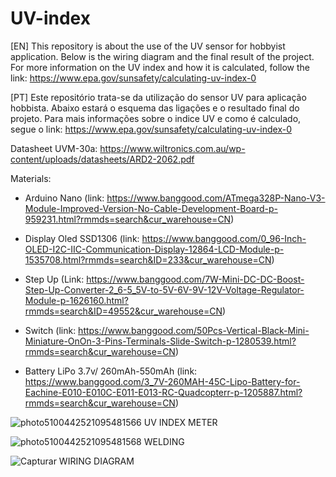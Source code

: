 # UV-index
[EN]  This repository is about the use of the UV sensor for hobbyist application. Below is the wiring diagram and the final result of the project. For more information on the UV index and how it is calculated, follow the link: https://www.epa.gov/sunsafety/calculating-uv-index-0

[PT] Este repositório trata-se da utilização do sensor UV para aplicação hobbista. Abaixo estará o esquema das ligações e o resultado final do projeto. Para mais informações sobre o indice UV e como é calculado, segue o link: https://www.epa.gov/sunsafety/calculating-uv-index-0


Datasheet UVM-30a: https://www.wiltronics.com.au/wp-content/uploads/datasheets/ARD2-2062.pdf

Materials:
- Arduino Nano (link: https://www.banggood.com/ATmega328P-Nano-V3-Module-Improved-Version-No-Cable-Development-Board-p-959231.html?rmmds=search&cur_warehouse=CN)

- Display Oled SSD1306  (link: https://www.banggood.com/0_96-Inch-OLED-I2C-IIC-Communication-Display-12864-LCD-Module-p-1535708.html?rmmds=search&ID=233&cur_warehouse=CN)

- Step Up (Link: https://www.banggood.com/7W-Mini-DC-DC-Boost-Step-Up-Converter-2_6-5_5V-to-5V-6V-9V-12V-Voltage-Regulator-Module-p-1626160.html?rmmds=search&ID=49552&cur_warehouse=CN)
- Switch (link: https://www.banggood.com/50Pcs-Vertical-Black-Mini-Miniature-OnOn-3-Pins-Terminals-Slide-Switch-p-1280539.html?rmmds=search&cur_warehouse=CN)
- Battery LiPo 3.7v/ 260mAh-550mAh (link: https://www.banggood.com/3_7V-260MAH-45C-Lipo-Battery-for-Eachine-E010-E010C-E011-E013-RC-Quadcopterr-p-1205887.html?rmmds=search&cur_warehouse=CN)

![photo5100442521095481566](https://user-images.githubusercontent.com/41307385/83789364-fc6e7e80-a66c-11ea-9705-8258825862ae.jpg)
                                                UV INDEX METER







![photo5100442521095481568](https://user-images.githubusercontent.com/41307385/83789446-1f009780-a66d-11ea-8b6b-82e4f8c89df4.jpg)
                                                WELDING





![Capturar](https://user-images.githubusercontent.com/41307385/83789881-b534bd80-a66d-11ea-9c49-4a96b21c8459.PNG)
                                                WIRING DIAGRAM
